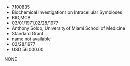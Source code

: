 * 7100835
* Biochemical Investigations on Intracellular Symbioses
* BIO,MCB
* 03/01/1971,02/28/1977
* Anthony Soldo, University of Miami School of Medicine
* Standard Grant
*   name not available
* 02/28/1977
* USD 56,000.00

NONE